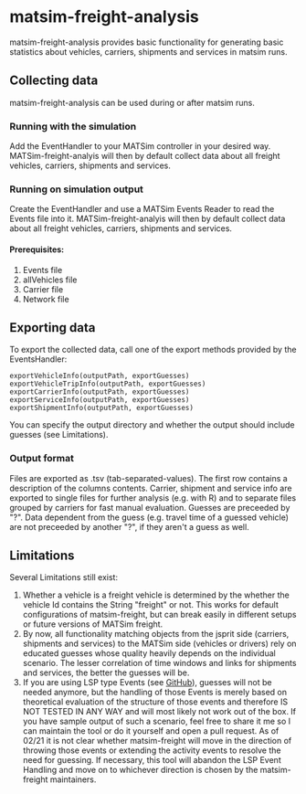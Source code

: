 # matsim-freight-analysis

matsim-freight-analysis provides basic functionality for generating basic statistics about vehicles, carriers, shipments and services in matsim runs.



## Collecting data
matsim-freight-analysis can be used during or after matsim runs.

### Running with the simulation

Add the EventHandler to your MATSim controller in your desired way. MATSim-freight-analyis will then by default collect data about all freight vehicles, carriers, shipments and services.


<a id="org911123b"></a>

### Running on simulation output
Create the EventHandler and use a MATSim Events Reader to read the Events file into it. MATSim-freight-analyis will then by default collect data about all freight vehicles, carriers, shipments and services.

#### Prerequisites:

1.  Events file
2.  allVehicles file
3.  Carrier file
4.  Network file

## Exporting data

To export the collected data, call one of the export methods provided by the EventsHandler:

    exportVehicleInfo(outputPath, exportGuesses)
    exportVehicleTripInfo(outputPath, exportGuesses)
    exportCarrierInfo(outputPath, exportGuesses)
    exportServiceInfo(outputPath, exportGuesses)
    exportShipmentInfo(outputPath, exportGuesses)

You can specify the output directory and whether the output should include guesses (see Limitations).


<a id="orga67d0e6"></a>

### Output format

Files are exported as .tsv (tab-separated-values). The first row contains a description of the columns contents. Carrier, shipment and service info are exported to single files for further analysis (e.g. with R) and to separate files grouped by carriers for fast manual evaluation.
Guesses are preceeded by "?". Data dependent from the guess (e.g. travel time of a guessed vehicle) are not preceeded by another "?", if they aren't a guess as well. 


<a id="org636dc44"></a>

## Limitations

Several Limitations still exist:

1.  Whether a vehicle is a freight vehicle is determined by the whether the vehicle Id contains the String "freight" or not. This works for default configurations of matsim-freight, but can break easily in different setups or future versions of MATSim freight.
2.  By now, all functionality matching objects from the jsprit side (carriers, shipments and services) to the MATSim side (vehicles or drivers) rely on educated guesses whose quality heavily depends on the individual scenario. The lesser correlation of time windows and links for shipments and services, the better the guesses will be.
3.  If you are using LSP type Events (see [GitHub](https://github.com/matsim-org/matsim-libs/tree/3bd8e6f6a227181ca382d690f5ff37cf0b4d9afa/contribs/freight/src/main/java/org/matsim/contrib/freight/events)), guesses will not be needed anymore, but the handling of those Events is merely based on theoretical evaluation of the structure of those events and therefore IS NOT TESTED IN ANY WAY and will most likely not work out of the box. If you have sample output of such a scenario, feel free to share it me so I can maintain the tool or do it yourself and open a pull request. As of 02/21 it is not clear whether matsim-freight will move in the direction of throwing those events or extending the activity events to resolve the need for guessing. If necessary, this tool will abandon the LSP Event Handling and move on to whichever direction is chosen by the matsim-freight maintainers.

